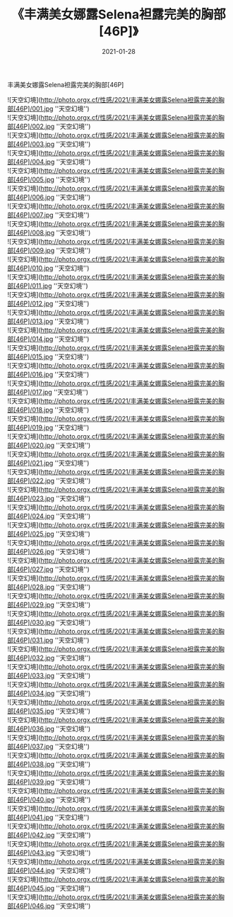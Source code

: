 ﻿---
layout: post
title:  《丰满美女娜露Selena袒露完美的胸部[46P]》
date:   2021-01-28
img: http://photo.orgx.cf/性感/2021/丰满美女娜露Selena袒露完美的胸部[46P]/000.jpg
categories: [美女, 性感, 泳衣]
---

丰满美女娜露Selena袒露完美的胸部[46P]



![天空幻境](http://photo.orgx.cf/性感/2021/丰满美女娜露Selena袒露完美的胸部[46P]/001.jpg ''天空幻境'') <br>
![天空幻境](http://photo.orgx.cf/性感/2021/丰满美女娜露Selena袒露完美的胸部[46P]/002.jpg ''天空幻境'') <br>
![天空幻境](http://photo.orgx.cf/性感/2021/丰满美女娜露Selena袒露完美的胸部[46P]/003.jpg ''天空幻境'') <br>
![天空幻境](http://photo.orgx.cf/性感/2021/丰满美女娜露Selena袒露完美的胸部[46P]/004.jpg ''天空幻境'') <br>
![天空幻境](http://photo.orgx.cf/性感/2021/丰满美女娜露Selena袒露完美的胸部[46P]/005.jpg ''天空幻境'') <br>
![天空幻境](http://photo.orgx.cf/性感/2021/丰满美女娜露Selena袒露完美的胸部[46P]/006.jpg ''天空幻境'') <br>
![天空幻境](http://photo.orgx.cf/性感/2021/丰满美女娜露Selena袒露完美的胸部[46P]/007.jpg ''天空幻境'') <br>
![天空幻境](http://photo.orgx.cf/性感/2021/丰满美女娜露Selena袒露完美的胸部[46P]/008.jpg ''天空幻境'') <br>
![天空幻境](http://photo.orgx.cf/性感/2021/丰满美女娜露Selena袒露完美的胸部[46P]/009.jpg ''天空幻境'') <br>
![天空幻境](http://photo.orgx.cf/性感/2021/丰满美女娜露Selena袒露完美的胸部[46P]/010.jpg ''天空幻境'') <br>
![天空幻境](http://photo.orgx.cf/性感/2021/丰满美女娜露Selena袒露完美的胸部[46P]/011.jpg ''天空幻境'') <br>
![天空幻境](http://photo.orgx.cf/性感/2021/丰满美女娜露Selena袒露完美的胸部[46P]/012.jpg ''天空幻境'') <br>
![天空幻境](http://photo.orgx.cf/性感/2021/丰满美女娜露Selena袒露完美的胸部[46P]/013.jpg ''天空幻境'') <br>
![天空幻境](http://photo.orgx.cf/性感/2021/丰满美女娜露Selena袒露完美的胸部[46P]/014.jpg ''天空幻境'') <br>
![天空幻境](http://photo.orgx.cf/性感/2021/丰满美女娜露Selena袒露完美的胸部[46P]/015.jpg ''天空幻境'') <br>
![天空幻境](http://photo.orgx.cf/性感/2021/丰满美女娜露Selena袒露完美的胸部[46P]/016.jpg ''天空幻境'') <br>
![天空幻境](http://photo.orgx.cf/性感/2021/丰满美女娜露Selena袒露完美的胸部[46P]/017.jpg ''天空幻境'') <br>
![天空幻境](http://photo.orgx.cf/性感/2021/丰满美女娜露Selena袒露完美的胸部[46P]/018.jpg ''天空幻境'') <br>
![天空幻境](http://photo.orgx.cf/性感/2021/丰满美女娜露Selena袒露完美的胸部[46P]/019.jpg ''天空幻境'') <br>
![天空幻境](http://photo.orgx.cf/性感/2021/丰满美女娜露Selena袒露完美的胸部[46P]/020.jpg ''天空幻境'') <br>
![天空幻境](http://photo.orgx.cf/性感/2021/丰满美女娜露Selena袒露完美的胸部[46P]/021.jpg ''天空幻境'') <br>
![天空幻境](http://photo.orgx.cf/性感/2021/丰满美女娜露Selena袒露完美的胸部[46P]/022.jpg ''天空幻境'') <br>
![天空幻境](http://photo.orgx.cf/性感/2021/丰满美女娜露Selena袒露完美的胸部[46P]/023.jpg ''天空幻境'') <br>
![天空幻境](http://photo.orgx.cf/性感/2021/丰满美女娜露Selena袒露完美的胸部[46P]/024.jpg ''天空幻境'') <br>
![天空幻境](http://photo.orgx.cf/性感/2021/丰满美女娜露Selena袒露完美的胸部[46P]/025.jpg ''天空幻境'') <br>
![天空幻境](http://photo.orgx.cf/性感/2021/丰满美女娜露Selena袒露完美的胸部[46P]/026.jpg ''天空幻境'') <br>
![天空幻境](http://photo.orgx.cf/性感/2021/丰满美女娜露Selena袒露完美的胸部[46P]/027.jpg ''天空幻境'') <br>
![天空幻境](http://photo.orgx.cf/性感/2021/丰满美女娜露Selena袒露完美的胸部[46P]/028.jpg ''天空幻境'') <br>
![天空幻境](http://photo.orgx.cf/性感/2021/丰满美女娜露Selena袒露完美的胸部[46P]/029.jpg ''天空幻境'') <br>
![天空幻境](http://photo.orgx.cf/性感/2021/丰满美女娜露Selena袒露完美的胸部[46P]/030.jpg ''天空幻境'') <br>
![天空幻境](http://photo.orgx.cf/性感/2021/丰满美女娜露Selena袒露完美的胸部[46P]/031.jpg ''天空幻境'') <br>
![天空幻境](http://photo.orgx.cf/性感/2021/丰满美女娜露Selena袒露完美的胸部[46P]/032.jpg ''天空幻境'') <br>
![天空幻境](http://photo.orgx.cf/性感/2021/丰满美女娜露Selena袒露完美的胸部[46P]/033.jpg ''天空幻境'') <br>
![天空幻境](http://photo.orgx.cf/性感/2021/丰满美女娜露Selena袒露完美的胸部[46P]/034.jpg ''天空幻境'') <br>
![天空幻境](http://photo.orgx.cf/性感/2021/丰满美女娜露Selena袒露完美的胸部[46P]/035.jpg ''天空幻境'') <br>
![天空幻境](http://photo.orgx.cf/性感/2021/丰满美女娜露Selena袒露完美的胸部[46P]/036.jpg ''天空幻境'') <br>
![天空幻境](http://photo.orgx.cf/性感/2021/丰满美女娜露Selena袒露完美的胸部[46P]/037.jpg ''天空幻境'') <br>
![天空幻境](http://photo.orgx.cf/性感/2021/丰满美女娜露Selena袒露完美的胸部[46P]/038.jpg ''天空幻境'') <br>
![天空幻境](http://photo.orgx.cf/性感/2021/丰满美女娜露Selena袒露完美的胸部[46P]/039.jpg ''天空幻境'') <br>
![天空幻境](http://photo.orgx.cf/性感/2021/丰满美女娜露Selena袒露完美的胸部[46P]/040.jpg ''天空幻境'') <br>
![天空幻境](http://photo.orgx.cf/性感/2021/丰满美女娜露Selena袒露完美的胸部[46P]/041.jpg ''天空幻境'') <br>
![天空幻境](http://photo.orgx.cf/性感/2021/丰满美女娜露Selena袒露完美的胸部[46P]/042.jpg ''天空幻境'') <br>
![天空幻境](http://photo.orgx.cf/性感/2021/丰满美女娜露Selena袒露完美的胸部[46P]/043.jpg ''天空幻境'') <br>
![天空幻境](http://photo.orgx.cf/性感/2021/丰满美女娜露Selena袒露完美的胸部[46P]/044.jpg ''天空幻境'') <br>
![天空幻境](http://photo.orgx.cf/性感/2021/丰满美女娜露Selena袒露完美的胸部[46P]/045.jpg ''天空幻境'') <br>
![天空幻境](http://photo.orgx.cf/性感/2021/丰满美女娜露Selena袒露完美的胸部[46P]/046.jpg ''天空幻境'') <br>